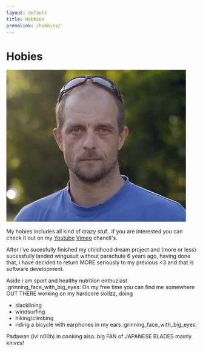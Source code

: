 ```yaml
---
layout: default
title: Hobbies
premalink: /hobbies/
---
```

# Hobies
![image](../img/svemirko.jpg)

My hobies includes all kind of crazy stuf.. 
if you are interested you can check it out on my [Youtube](https://www.youtube.com/channel/UCEX5HdbTHiak9DOg4NzSy6w) 
[Vimeo](https://vimeo.com/user1204596) chanell's.


After i've sucesfully finished my childhood dream project and (more or less) 
sucessfully landed wingusuit without parachute 6 years ago, having done that, 
i have decided to return MORE seriously to my previous <3 and that is software development.

Aside i am sport and healthy nutrition enthuziast :grinning_face_with_big_eyes:
On my free time you can find me somewhere OUT THERE working on my hardcore skillzz, doing
* slacklining 
* windsurfing
* hiking/climbing 
* riding a bicycle with earphones in my ears :grinning_face_with_big_eyes:

Padawan (lvl n00b) in cooking also..big FAN of JAPANESE BLADES mainly knives!


